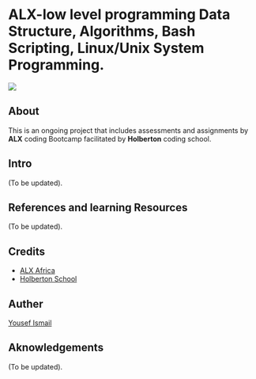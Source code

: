 # ALX-low level programming Data Structure, Algorithms, Bash Scripting, Linux/Unix System Programming. 
![](https://user-images.githubusercontent.com/59213365/196201202-f16b0617-96aa-4f41-9330-d83e3cdfd094.jpg)
## About
This is an ongoing project that includes assessments and assignments by **ALX** coding Bootcamp facilitated by **Holberton** coding school.

## Intro
(To be updated).

## References and learning Resources
(To be updated).

## Credits
- [ALX Africa](https://www.alxafrica.com/ "ALX Program")
- [Holberton School](https://www.holbertonschool.com/ "Holberton School")

## Auther 
[Yousef Ismail](https://github.com/YousefIbrahimismail/ "Github Profile")
<!-- update media here -->

## Aknowledgements
(To be updated).



